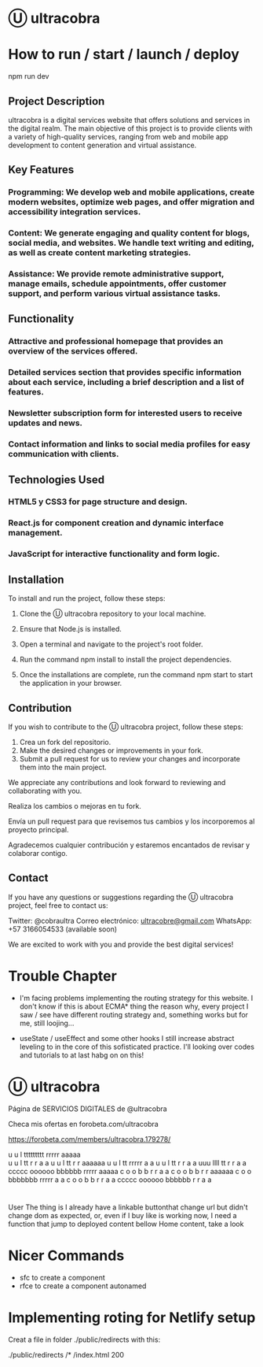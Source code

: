 # Ⓤ ultracobra

# How to run / start / launch / deploy

npm run dev

## Project Description

ultracobra is a digital services website that offers solutions and services in the digital realm. The main objective of this project is to provide clients with a variety of high-quality services, ranging from web and mobile app development to content generation and virtual assistance.

## Key Features

### Programming: We develop web and mobile applications, create modern websites, optimize web pages, and offer migration and accessibility integration services.

### Content: We generate engaging and quality content for blogs, social media, and websites. We handle text writing and editing, as well as create content marketing strategies.

### Assistance: We provide remote administrative support, manage emails, schedule appointments, offer customer support, and perform various virtual assistance tasks.

## Functionality

### Attractive and professional homepage that provides an overview of the services offered.

### Detailed services section that provides specific information about each service, including a brief description and a list of features.

### Newsletter subscription form for interested users to receive updates and news.

### Contact information and links to social media profiles for easy communication with clients.

## Technologies Used

### HTML5 y CSS3 for page structure and design.

### React.js for component creation and dynamic interface management.

### JavaScript for interactive functionality and form logic.

## Installation

To install and run the project, follow these steps:

1. Clone the Ⓤ ultracobra repository to your local machine.

2. Ensure that Node.js is installed.

3. Open a terminal and navigate to the project's root folder.

4. Run the command npm install to install the project dependencies.

5. Once the installations are complete, run the command npm start to start the application in your browser.

## Contribution

If you wish to contribute to the Ⓤ ultracobra project, follow these steps:

1. Crea un fork del repositorio.
2. Make the desired changes or improvements in your fork.
3. Submit a pull request for us to review your changes and incorporate them into the main project.

We appreciate any contributions and look forward to reviewing and collaborating with you.

Realiza los cambios o mejoras en tu fork.

Envía un pull request para que revisemos tus cambios y los incorporemos al proyecto principal.

Agradecemos cualquier contribución y estaremos encantados de revisar y colaborar contigo.

## Contact

If you have any questions or suggestions regarding the Ⓤ ultracobra project, feel free to contact us:

Twitter: @cobraultra
Correo electrónico: ultracobre@gmail.com
WhatsApp: +57 3166054533 (available soon)

We are excited to work with you and provide the best digital services!

# Trouble Chapter

- I'm facing problems implementing the routing strategy for this website. I don't know if this is about ECMA\* thing the reason why, every project I saw / see have different routing strategy and, something works but for me, still loojing...

- useState / useEffect and some other hooks I still increase abstract leveling to in the core of this sofisticated practice. I'll looking over codes and tutorials to at last habg on on this!

# Ⓤ ultracobra

Página de SERVICIOS DIGITALES de @ultracobra

Checa mis ofertas en forobeta.com/ultracobra

https://forobeta.com/members/ultracobra.179278/

u u l ttttttttt rrrrr aaaaa  
u u l tt r r a a
u u l tt r r aaaaaa
u u l tt rrrrr a a
u u l tt r r a a
uuu llll tt r r a a
ccccc oooooo bbbbbb rrrrr aaaaa
c o o b b r r a a
c o o b b r r aaaaaa
c o o bbbbbbb rrrrr a a
c o o b b r r a a
ccccc oooooo bbbbbb r r a a

#

User
The thing is I already have a linkable buttonthat change url but didn't change dom as expected, or, even if I buy like is working now, I need a function that jump to deployed content bellow Home content, take a look

# Nicer Commands

- sfc to create a component
- rfce to create a component autonamed

# Implementing roting for Netlify setup

Creat a file in folder ./public/redirects with this:

./public/redirects
/\* /index.html 200
